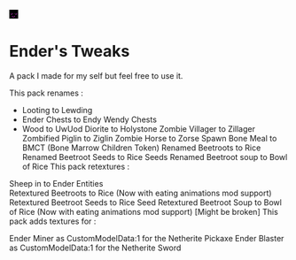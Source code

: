 ![pack](./pack.png)
# Ender's Tweaks

A pack I made for my self but feel free to use it.

This pack renames :
- Looting to Lewding
- Ender Chests to Endy Wendy Chests
- Wood to UwUod
Diorite to Holystone
Zombie Villager to Zillager
Zombified Piglin to Ziglin
Zombie Horse to Zorse Spawn
Bone Meal to BMCT (Bone Marrow Children Token)
Renamed Beetroots to Rice
Renamed Beetroot Seeds to Rice Seeds
Renamed Beetroot soup to Bowl of Rice
This pack retextures :

Sheep in to Ender Entities  
Retextured Beetroots to Rice (Now with eating animations mod  support)
Retextured Beetroot Seeds to Rice Seed
Retextured Beetroot Soup to Bowl of Rice  (Now with eating animations mod  support) [Might be broken]
This pack adds textures for :

Ender Miner as CustomModelData:1 for the Netherite Pickaxe 
Ender Blaster as CustomModelData:1 for the Netherite Sword
